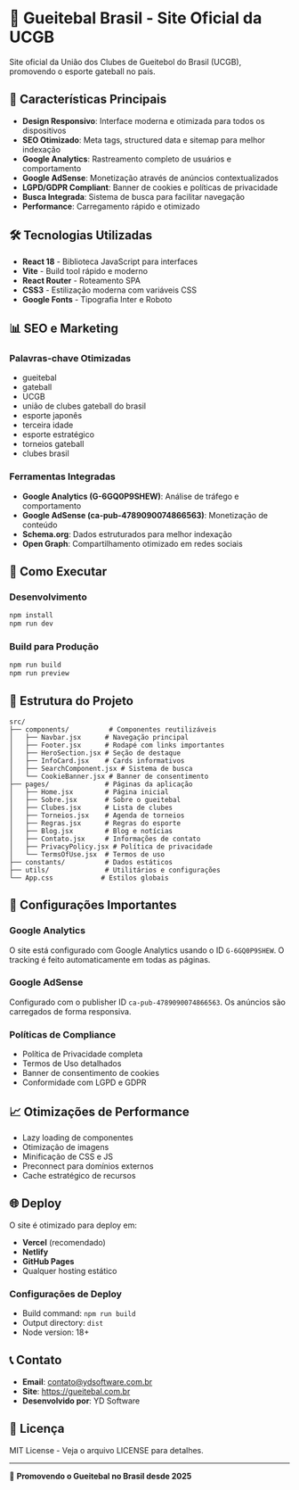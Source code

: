 # 🏓 Gueitebal Brasil - Site Oficial da UCGB

Site oficial da União dos Clubes de Gueitebol do Brasil (UCGB), promovendo o esporte gateball no país.

## 🚀 Características Principais

- **Design Responsivo**: Interface moderna e otimizada para todos os dispositivos
- **SEO Otimizado**: Meta tags, structured data e sitemap para melhor indexação
- **Google Analytics**: Rastreamento completo de usuários e comportamento
- **Google AdSense**: Monetização através de anúncios contextualizados
- **LGPD/GDPR Compliant**: Banner de cookies e políticas de privacidade
- **Busca Integrada**: Sistema de busca para facilitar navegação
- **Performance**: Carregamento rápido e otimizado

## 🛠️ Tecnologias Utilizadas

- **React 18** - Biblioteca JavaScript para interfaces
- **Vite** - Build tool rápido e moderno
- **React Router** - Roteamento SPA
- **CSS3** - Estilização moderna com variáveis CSS
- **Google Fonts** - Tipografia Inter e Roboto

## 📊 SEO e Marketing

### Palavras-chave Otimizadas
- gueitebal
- gateball
- UCGB
- união de clubes gateball do brasil
- esporte japonês
- terceira idade
- esporte estratégico
- torneios gateball
- clubes brasil

### Ferramentas Integradas
- **Google Analytics (G-6GQ0P9SHEW)**: Análise de tráfego e comportamento
- **Google AdSense (ca-pub-4789090074866563)**: Monetização de conteúdo
- **Schema.org**: Dados estruturados para melhor indexação
- **Open Graph**: Compartilhamento otimizado em redes sociais

## 🚀 Como Executar

### Desenvolvimento
```bash
npm install
npm run dev
```

### Build para Produção
```bash
npm run build
npm run preview
```

## 📁 Estrutura do Projeto

```
src/
├── components/          # Componentes reutilizáveis
│   ├── Navbar.jsx      # Navegação principal
│   ├── Footer.jsx      # Rodapé com links importantes
│   ├── HeroSection.jsx # Seção de destaque
│   ├── InfoCard.jsx    # Cards informativos
│   ├── SearchComponent.jsx # Sistema de busca
│   └── CookieBanner.jsx # Banner de consentimento
├── pages/              # Páginas da aplicação
│   ├── Home.jsx        # Página inicial
│   ├── Sobre.jsx       # Sobre o gueitebal
│   ├── Clubes.jsx      # Lista de clubes
│   ├── Torneios.jsx    # Agenda de torneios
│   ├── Regras.jsx      # Regras do esporte
│   ├── Blog.jsx        # Blog e notícias
│   ├── Contato.jsx     # Informações de contato
│   ├── PrivacyPolicy.jsx # Política de privacidade
│   └── TermsOfUse.jsx  # Termos de uso
├── constants/          # Dados estáticos
├── utils/              # Utilitários e configurações
└── App.css            # Estilos globais
```

## 🔧 Configurações Importantes

### Google Analytics
O site está configurado com Google Analytics usando o ID `G-6GQ0P9SHEW`. O tracking é feito automaticamente em todas as páginas.

### Google AdSense
Configurado com o publisher ID `ca-pub-4789090074866563`. Os anúncios são carregados de forma responsiva.

### Políticas de Compliance
- Política de Privacidade completa
- Termos de Uso detalhados
- Banner de consentimento de cookies
- Conformidade com LGPD e GDPR

## 📈 Otimizações de Performance

- Lazy loading de componentes
- Otimização de imagens
- Minificação de CSS e JS
- Preconnect para domínios externos
- Cache estratégico de recursos

## 🌐 Deploy

O site é otimizado para deploy em:
- **Vercel** (recomendado)
- **Netlify**
- **GitHub Pages**
- Qualquer hosting estático

### Configurações de Deploy
- Build command: `npm run build`
- Output directory: `dist`
- Node version: 18+

## 📞 Contato

- **Email**: contato@ydsoftware.com.br
- **Site**: https://gueitebal.com.br
- **Desenvolvido por**: YD Software

## 📄 Licença

MIT License - Veja o arquivo LICENSE para detalhes.

---

🏓 **Promovendo o Gueitebal no Brasil desde 2025**